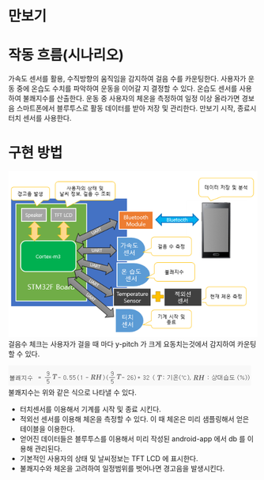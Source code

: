 # 만보기 


# 작동 흐름(시나리오)
가속도 센서를 활용, 수직방향의 움직임을 감지하여 걸음 수를 카운팅한다.
사용자가 운동 중에 온습도 수치를 파악하여 운동을 이어갈 지 결정할 수 있다.
온습도 센서를 사용하여 불쾌지수를 산출한다.
운동 중 사용자의 체온을 측정하여 일정 이상 올라가면 경보음
스마트폰에서 블루투스로 활동 데이터를 받아 저장 및 관리한다.
만보기 시작, 종료시 터치 센서를 사용한다.



# 구현 방법

![](../images/flow.png) 걸음수 체크는 사용자가 걸을 때 마다 y-pitch 가 크게 요동치는것에서 감지하여 카운팅 할 수 있다. 

![](../images/badindex.gif) 불쾌지수는 위와 같은 식으로 나타낼 수 있다.

* 터치센서를 이용해서 기계를 시작 및 종료 시킨다. 
* 적외선 센서를 이용해 체온을 측정할 수 있다. 이 때 체온은 미리 샘플링해서 얻은 테이블을 이용한다. 
* 얻어진 데이터들은 블루투스를 이용해서 미리 작성된 android-app 에서 db 를 이용해 관리된다. 
* 기본적인 사용자의 상태 및 날씨정보는 TFT LCD 에 표시한다. 
* 불쾌지수와 체온을 고려하여 일정범위를 벗어나면 경고음을 발생시킨다. 
